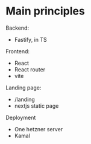 # Main principles

Backend:

- Fastify, in TS

Frontend:

- React
- React router
- vite


Landing page:
- /landing
- nextjs static page

Deployment

- One hetzner server
- Kamal

